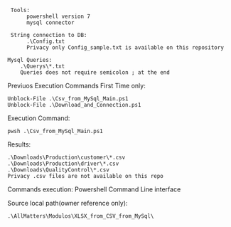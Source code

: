      Tools: 
          powershell version 7
          mysql connector

     String connection to DB:
          .\Config.txt
          Privacy only Config_sample.txt is available on this repository 
    
    Mysql Queries:
        .\Querys\*.txt 
        Queries does not require semicolon ; at the end

Previuos Execution Commands First Time only:

    Unblock-File .\Csv_from_MySql_Main.ps1
    Unblock-File .\Download_and_Connection.ps1
     
Execution Command:

    pwsh .\Csv_from_MySql_Main.ps1

Results: 

    .\Downloads\Production\customer\*.csv
    .\Downloads\Production\driver\*.csv
    .\Downloads\QualityControl\*.csv
    Privacy .csv files are not available on this repo

Commands execution: Powershell Command Line interface

Source local path(owner reference only):

    .\AllMatters\Modulos\XLSX_from_CSV_from_MySql\